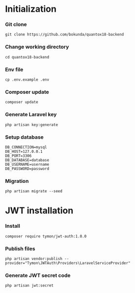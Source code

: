 # Initialization

### Git clone
```
git clone https://github.com/bokunda/quantox18-backend
```

### Change working directory
```
cd quantox18-backend
```
### Env file
```
cp .env.example .env
```
### Composer update
```
composer update
```
### Generate Laravel key
```
php artisan key:generate
```
### Setup database
```
DB_CONNECTION=mysql
DB_HOST=127.0.0.1
DB_PORT=3306
DB_DATABASE=database
DB_USERNAME=username
DB_PASSWORD=password
```
### Migration
```
php artisan migrate --seed
```

# JWT installation

### Install 
```
composer require tymon/jwt-auth:1.0.0
```
### Publish files
```
php artisan vendor:publish --provider="Tymon\JWTAuth\Providers\LaravelServiceProvider"
```
### Generate JWT secret code
```
php artisan jwt:secret
```
